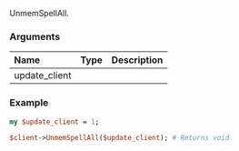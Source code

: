 UnmemSpellAll.
### Arguments
**Name**|**Type**|**Description**
:---|:---|:---
update_client||

### Example

```perl
my $update_client = 1;

$client->UnmemSpellAll($update_client); # Returns void
```